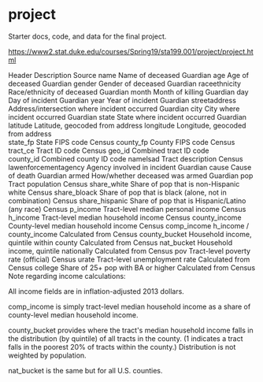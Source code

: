# project

Starter docs, code, and data for the final project.

https://www2.stat.duke.edu/courses/Spring19/sta199.001/project/project.html

Header	Description	Source
name	Name of deceased	Guardian
age	Age of deceased	Guardian
gender	Gender of deceased	Guardian
raceethnicity	Race/ethnicity of deceased	Guardian
month	Month of killing	Guardian
day	Day of incident	Guardian
year	Year of incident	Guardian
streetaddress	Address/intersection where incident occurred	Guardian
city	City where incident occurred	Guardian
state	State where incident occurred	Guardian
latitude	Latitude, geocoded from address	
longitude	Longitude, geocoded from address	
state_fp	State FIPS code	Census
county_fp	County FIPS code	Census
tract_ce	Tract ID code	Census
geo_id	Combined tract ID code	
county_id	Combined county ID code	
namelsad	Tract description	Census
lawenforcementagency	Agency involved in incident	Guardian
cause	Cause of death	Guardian
armed	How/whether deceased was armed	Guardian
pop	Tract population	Census
share_white	Share of pop that is non-Hispanic white	Census
share_bloack	Share of pop that is black (alone, not in combination)	Census
share_hispanic	Share of pop that is Hispanic/Latino (any race)	Census
p_income	Tract-level median personal income	Census
h_income	Tract-level median household income	Census
county_income	County-level median household income	Census
comp_income	h_income / county_income	Calculated from Census
county_bucket	Household income, quintile within county	Calculated from Census
nat_bucket	Household income, quintile nationally	Calculated from Census
pov	Tract-level poverty rate (official)	Census
urate	Tract-level unemployment rate	Calculated from Census
college	Share of 25+ pop with BA or higher	Calculated from Census
Note regarding income calculations:

All income fields are in inflation-adjusted 2013 dollars.

comp_income is simply tract-level median household income as a share of county-level median household income.

county_bucket provides where the tract's median household income falls in the distribution (by quintile) of all tracts in the county. (1 indicates a tract falls in the poorest 20% of tracts within the county.) Distribution is not weighted by population.

nat_bucket is the same but for all U.S. counties.
